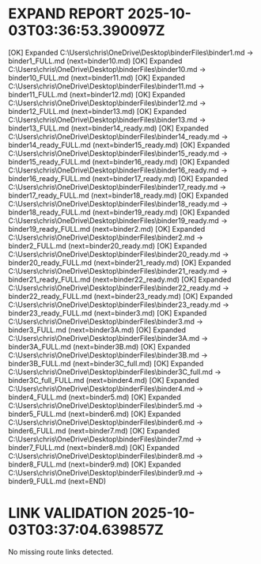 # EXPAND REPORT 2025-10-03T03:36:53.390097Z
[OK] Expanded C:\Users\chris\OneDrive\Desktop\binderFiles\binder1.md -> binder1_FULL.md (next=binder10.md)
[OK] Expanded C:\Users\chris\OneDrive\Desktop\binderFiles\binder10.md -> binder10_FULL.md (next=binder11.md)
[OK] Expanded C:\Users\chris\OneDrive\Desktop\binderFiles\binder11.md -> binder11_FULL.md (next=binder12.md)
[OK] Expanded C:\Users\chris\OneDrive\Desktop\binderFiles\binder12.md -> binder12_FULL.md (next=binder13.md)
[OK] Expanded C:\Users\chris\OneDrive\Desktop\binderFiles\binder13.md -> binder13_FULL.md (next=binder14_ready.md)
[OK] Expanded C:\Users\chris\OneDrive\Desktop\binderFiles\binder14_ready.md -> binder14_ready_FULL.md (next=binder15_ready.md)
[OK] Expanded C:\Users\chris\OneDrive\Desktop\binderFiles\binder15_ready.md -> binder15_ready_FULL.md (next=binder16_ready.md)
[OK] Expanded C:\Users\chris\OneDrive\Desktop\binderFiles\binder16_ready.md -> binder16_ready_FULL.md (next=binder17_ready.md)
[OK] Expanded C:\Users\chris\OneDrive\Desktop\binderFiles\binder17_ready.md -> binder17_ready_FULL.md (next=binder18_ready.md)
[OK] Expanded C:\Users\chris\OneDrive\Desktop\binderFiles\binder18_ready.md -> binder18_ready_FULL.md (next=binder19_ready.md)
[OK] Expanded C:\Users\chris\OneDrive\Desktop\binderFiles\binder19_ready.md -> binder19_ready_FULL.md (next=binder2.md)
[OK] Expanded C:\Users\chris\OneDrive\Desktop\binderFiles\binder2.md -> binder2_FULL.md (next=binder20_ready.md)
[OK] Expanded C:\Users\chris\OneDrive\Desktop\binderFiles\binder20_ready.md -> binder20_ready_FULL.md (next=binder21_ready.md)
[OK] Expanded C:\Users\chris\OneDrive\Desktop\binderFiles\binder21_ready.md -> binder21_ready_FULL.md (next=binder22_ready.md)
[OK] Expanded C:\Users\chris\OneDrive\Desktop\binderFiles\binder22_ready.md -> binder22_ready_FULL.md (next=binder23_ready.md)
[OK] Expanded C:\Users\chris\OneDrive\Desktop\binderFiles\binder23_ready.md -> binder23_ready_FULL.md (next=binder3.md)
[OK] Expanded C:\Users\chris\OneDrive\Desktop\binderFiles\binder3.md -> binder3_FULL.md (next=binder3A.md)
[OK] Expanded C:\Users\chris\OneDrive\Desktop\binderFiles\binder3A.md -> binder3A_FULL.md (next=binder3B.md)
[OK] Expanded C:\Users\chris\OneDrive\Desktop\binderFiles\binder3B.md -> binder3B_FULL.md (next=binder3C_full.md)
[OK] Expanded C:\Users\chris\OneDrive\Desktop\binderFiles\binder3C_full.md -> binder3C_full_FULL.md (next=binder4.md)
[OK] Expanded C:\Users\chris\OneDrive\Desktop\binderFiles\binder4.md -> binder4_FULL.md (next=binder5.md)
[OK] Expanded C:\Users\chris\OneDrive\Desktop\binderFiles\binder5.md -> binder5_FULL.md (next=binder6.md)
[OK] Expanded C:\Users\chris\OneDrive\Desktop\binderFiles\binder6.md -> binder6_FULL.md (next=binder7.md)
[OK] Expanded C:\Users\chris\OneDrive\Desktop\binderFiles\binder7.md -> binder7_FULL.md (next=binder8.md)
[OK] Expanded C:\Users\chris\OneDrive\Desktop\binderFiles\binder8.md -> binder8_FULL.md (next=binder9.md)
[OK] Expanded C:\Users\chris\OneDrive\Desktop\binderFiles\binder9.md -> binder9_FULL.md (next=END)

# LINK VALIDATION 2025-10-03T03:37:04.639857Z
No missing route links detected.
